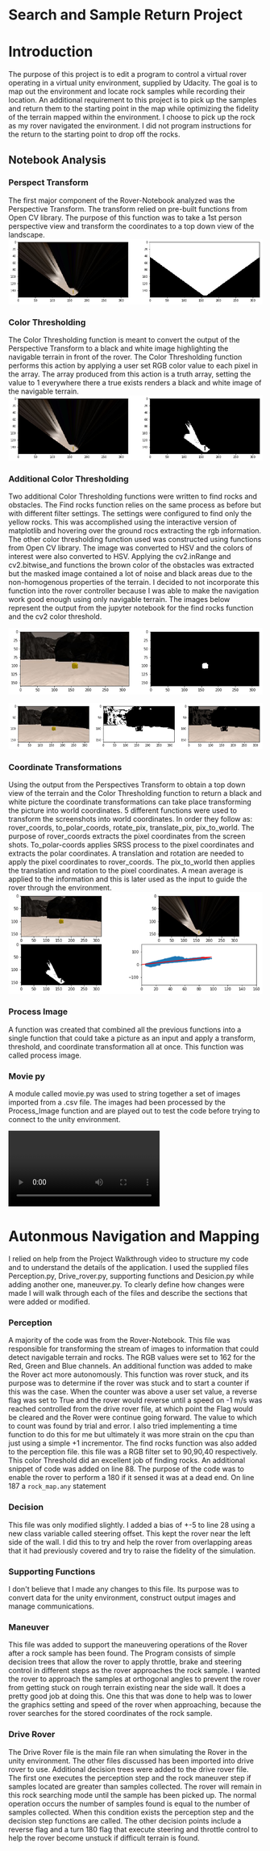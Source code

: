 # Search and Sample Return Project


# Introduction
The purpose of this project is to edit a program to control a virtual rover operating in a virtual unity environment, supplied by Udacity. The goal is to map out the environment and locate rock samples while recording their location. An additional requirement to this project is to pick up the samples and return them to the starting point in the map while optimizing the fidelity of the terrain mapped within the environment.  I choose to pick up the rock as my rover navigated the environment.  I did not program instructions for the return to the starting point to drop off the rocks.

## Notebook Analysis
### Perspect Transform
The first major component of the Rover-Notebook analyzed was the Perspective Transform. The transform relied on pre-built functions from Open CV library. The purpose of this function was to take a 1st person perspective view and transform the coordinates to a top down view of the landscape.
![Perspective Transform](perspective%20transform.png)

### Color Thresholding
The Color Thresholding function is meant to convert the output of the Perspective Transform to a black and white image highlighting the navigable terrain in front of the rover. The Color Thresholding function performs this action by applying a user set RGB color value to each pixel in the array. The array produced from this action is a truth array, setting the value to 1 everywhere there a true exists renders a black and white image of the navigable terrain. 
![Color Threshold](color%20threshold.png)

### Additional Color Thresholding
Two additional Color Thresholding functions were written to find rocks and obstacles. The Find rocks function relies on the same process as before but with different filter settings. The settings were configured to find only the yellow rocks. This was accomplished using the interactive version of matplotlib and hovering over the ground rocs extracting the rgb information. The other color thresholding function used was constructed using functions from Open CV library. The image was converted to HSV and the colors of interest were also converted to HSV.  Applying the cv2.inRange and cv2.bitwise_and functions the brown color of the obstacles was extracted but the masked image contained a lot of noise and black areas due to the non-homogenous properties of the terrain. I decided to not incorporate this function into the rover controller because I was able to make the navigation work good enough using only navigable terrain. The images below represent the output from the jupyter notebook for the find rocks function and the cv2 color threshold.

![Find Rocks function](find%20rocks.png)


![CV2 Color Threshold](cv2%20color%20threshold.png)

### Coordinate Transformations
Using the output from the Perspectives Transform to obtain a top down view of the terrain and the Color Thresholding function to return a black and white picture the coordinate transformations can take place transforming the picture into world coordinates. 5 different functions were used to transform the screenshots into world coordinates. In order they follow as: rover_coords, to_polar_coords, rotate_pix, translate_pix, pix_to_world. The purpose of rover_coords extracts the pixel coordinates from the screen shots. To_polar-coords applies SRSS process to the pixel coordinates and extracts the polar coordinates. A translation and rotation are needed to apply the pixel coordinates to rover_coords. The pix_to_world then applies the translation and rotation to the pixel coordinates. A mean average is applied to the information and this is later used as the input to guide the rover through the environment. 
![Coordinate Transform](coordinate%20transform.png)

### Process Image
A function was created that combined all the previous functions into a single function that could take a picture as an input and apply a transform, threshold, and coordinate transformation all at once.  This function was called process image.

### Movie py
A module called movie.py was used to string together a set of images imported from a .csv file. The images had been processed by the Process_Image function and are played out to test the code before trying to connect to the unity environment.

![Coordinate Transform](rover%20movie.mp4)

# Autonmous Navigation and Mapping
I relied on help from the Project Walkthrough video to structure my code and to understand the details of the application. I used the supplied files Perception.py, Drive_rover.py, supporting functions and Desicion.py while adding another one, maneuver.py. To clearly define how changes were made I will walk through each of the files and describe the sections that were added or modified.

### Perception
A majority of the code was from the Rover-Notebook. This file was responsible for transforming the stream of images to information that could detect navigable terrain and rocks. The RGB values were set to 162 for the Red, Green and Blue channels. An additional function was added to make the Rover act more autonomously. This function was rover stuck, and its purpose was to determine if the rover was stuck and to start a counter if this was the case. When the counter was above a user set value, a reverse flag was set to True and the rover would reverse until a speed on -1 m/s was reached controlled from the drive rover file, at which point the Flag would be cleared and the Rover were continue going forward. The value to which to count was found by trial and error. I also tried implementing a time function to do this for me but ultimately it was more strain on the cpu than just using a simple +1 incrementor. The find rocks function was also added to the perception file. this file was a RGB filter set to 90,90,40 respectively. This color Threshold did an excellent job of finding rocks. An additional snippet of code was added on line 88. The purpose of the code was to enable the rover to perform a 180 if it sensed it was at a dead end. On line 187 a `rock_map.any` statement 

### Decision
This file was only modified slightly. I added a bias of +-5 to line 28 using a new class variable called steering offset. This kept the rover near the left side of the wall. I did this to try and help the rover from overlapping areas that it had previously covered and try to raise the fidelity of the simulation.

### Supporting Functions
I don't believe that I made any changes to this file. Its purpose was to convert data for the unity environment, construct output images and manage communications.

### Maneuver
This file was added to support the maneuvering operations of the Rover after a rock sample has been found. The Program consists of simple decision trees that allow the rover to apply throttle, brake and steering control in different steps as the rover approaches the rock sample.  I wanted the rover to approach the samples at orthogonal angles to prevent the rover from getting stuck on rough terrain existing near the side wall. It does a pretty good job at doing this. One this that was done to help was to lower the graphics setting and speed of the rover when approaching, because the rover searches for the stored coordinates of the rock sample. 

### Drive Rover
The Drive Rover file is the main file ran when simulating the Rover in the unity environment. The other files discussed has been imported into drive rover to use.  Additional decision trees were added to the drive rover file.  The first one executes the perception step and the rock maneuver step if samples located are greater than samples collected.  The rover will remain in this rock searching mode until the sample has been picked up.  The normal operation occurs the number of samples found is equal to the number of samples collected.  When this condition exists the perception step and the decision step functions are called.  The other decision points include a reverse flag and a turn 180 flag that execute steering and throttle control to help the rover become unstuck if difficult terrain is found.    






